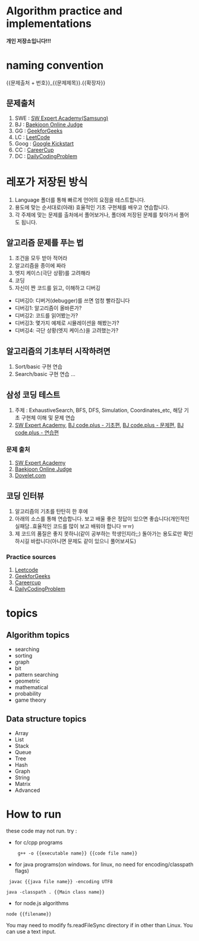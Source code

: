 # Algorithm practice and implementations
**개인 저장소입니다!!!**

# naming convention

{{문제출처 + 번호}}_{{문제제목}}.{{확장자}}

## 문제출처
1. SWE : [SW Expert Academy(Samsung)](https://swexpertacademy.com)
2. BJ : [Baekjoon Online Judge](https://www.acmicpc.net/)
3. GG : [GeekforGeeks](https://www.geeksforgeeks.org)
4. LC : [LeetCode](https://leetcode.com/)
5. Goog : [Google Kickstart](https://codingcompetitions.withgoogle.com/kickstart)
6. CC : [CareerCup](https://www.careercup.com/)
7. DC : [DailyCodingProblem](https://www.dailycodingproblem.com/)

# 레포가 저장된 방식

1. Language 폴더를 통해 빠르게 언어의 요점을 테스트합니다.
2. 용도에 맞는 순서대로(아래) 효율적인 기초 구현체를 배우고 연습합니다.
3. 각 주제에 맞는 문제를 출처에서 풀어보거나, 폴더에 저장된 문제를 찾아가서 풀어도 됩니다.

## 알고리즘 문제를 푸는 법

1. 조건을 모두 받아 적어라
2. 알고리즘을 종이에 짜라
3. 엣지 케이스(극단 상황)를 고려해라
4. 코딩
5. 자신이 짠 코드를 읽고, 이해하고 디버깅
* 디버깅0: 디버거(debugger)를 쓰면 엄청 빨라집니다
* 디버깅1: 알고리즘이 올바른가?
* 디버깅2: 코드를 읽어봤는가?
* 디버깅3: 몇가지 예제로 시뮬레이션을 해봤는가?
* 디버깅4: 극단 상황(엣지 케이스)을 고려했는가?

## 알고리즘의 기초부터 시작하려면

1. Sort/basic 구현 연습
2. Search/basic 구현 연습
...

## 삼성 코딩 테스트

1. 주제 : ExhaustiveSearch, BFS, DFS, Simulation, Coordinates_etc, 해당 기초 구현체 이해 및 문제 연습
2. [SW Expert Academy](https://swexpertacademy.com), [BJ code.plus - 기초편](https://code.plus/course/32), [BJ code.plus - 문제편](https://code.plus/course/34), [BJ code.plus - 연습편](https://code.plus/course/33)

### 문제 출처

1. [SW Expert Academy](https://swexpertacademy.com)
2. [Baekjoon Online Judge](https://www.acmicpc.net/)
3. [Dovelet.com](http://59.23.150.58/)


## 코딩 인터뷰

1. 알고리즘의 기초를 탄탄히 한 후에
2. 아래의 소스를 통해 연습합니다. 보고 배울 좋은 정답이 있으면 좋습니다(개인적인 실패담..효율적인 코드를 많이 보고 배워야 합니다 ㅠㅠ)
3. 제 코드의 품질은 좋지 못하니(같이 공부하는 학생인지라;;) 돌아가는 용도로만 확인하시길 바랍니다(아니면 문제도 같이 있으니 풀어보셔도)

### Practice sources

1. [Leetcode](https://leetcode.com/)
2. [GeekforGeeks](https://www.geeksforgeeks.org)
3. [Careercup](https://www.careercup.com/)
4. [DailyCodingProblem](https://www.dailycodingproblem.com/)

# topics

## Algorithm topics
* searching
* sorting
* graph
* bit
* pattern searching
* geometric
* mathematical
* probability
* game theory

## Data structure topics
* Array
* List
* Stack
* Queue
* Tree
* Hash
* Graph
* String
* Matrix
* Advanced

# How to run

these code may not run. try :

* for c/cpp programs

  ` g++ -o {{executable name}} {{code file name}}`
  
* for java programs(on windows. for linux, no need for encoding/classpath flags)

` javac {{java file name}} -encoding UTF8`

`java -classpath . {{Main class name}}`

* for node.js algorithms

`node {{filename}}`

You may need to modify fs.readFileSync directory if in other than Linux. You can use a text input.
